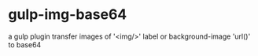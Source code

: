 # gulp-img-base64
a gulp plugin transfer images of '&lt;img/>' label or background-image 'url()' to base64
